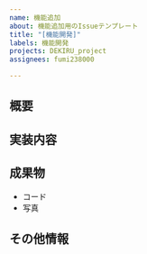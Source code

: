 ```yaml
---
name: 機能追加
about: 機能追加用のIssueテンプレート
title: "[機能開発]"
labels: 機能開発
projects: DEKIRU_project
assignees: fumi238000

---
```


## 概要
<!-- 実現する機能概要を入力    (ここは表示されません)-->

## 実装内容
<!-- 必要な実装内容を記載する    (ここは表示されません)-->

## 成果物
<!-- 成果物(アウトプット）を記載する    (ここは表示されません)-->
- コード
- 写真

## その他情報
<!-- 参考情報などの付加情報を記載する    (ここは表示されません)-->
